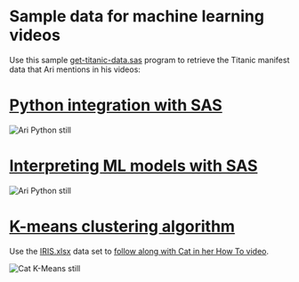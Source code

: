 # Sample data for machine learning videos 

Use this sample [get-titanic-data.sas](get-titanic-data.sas) program to retrieve the Titanic manifest data that Ari mentions in his videos: 

# [Python integration with SAS](https://www.youtube.com/watch?v=6cDU6JGEYSo&list=PLVV6eZFA22QwrXd6nSDU18E6XgXSMOs87)

![Ari Python still](https://img.youtube.com/vi/6LcyVSLwVck/0.jpg)

# [Interpreting ML models with SAS](https://www.youtube.com/watch?v=6LcyVSLwVck&list=PLVV6eZFA22QwrXd6nSDU18E6XgXSMOs87)

![Ari Python still](https://img.youtube.com/vi/6cDU6JGEYSo/0.jpg)

# [K-means clustering algorithm](https://www.youtube.com/watch?v=K-MweanEeqg&list=PLVV6eZFA22QwrXd6nSDU18E6XgXSMOs87)

Use the [IRIS.xlsx](IRIS.xlsx) data set to [follow along with Cat in her How To video](https://www.youtube.com/watch?v=dhf747bz_nE).

![Cat K-Means still](https://img.youtube.com/vi/0CZ8u6o/0.jpg)
